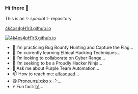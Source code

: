 ### Hi there 👋

This is an ✨ _special_ ✨ repository

[4k4xs4pH1r3.github.io](4k4xs4pH1r3.github.io)

[![4k4xs4pH1r3.github.io](https://github.githubassets.com/images/spinners/octocat-spinner-128.gif)](https://4k4xs4pH1r3.github.io)


- 🔭 I’m practicing Bug Bounty Hunting and Capture the Flag...
- 🌱 I’m currently learning Ethical Hacking Techniques...
- 👯 I’m looking to collaborate on Cyber Range...
- 🤔 I’m seeking to be a Proudly Hacker Ninja...
- 💬 Ask me about Purple Team Automation...
- 📫 How to reach me: [alfasquad](https://t.me/alfasquad)...
- 😄 Pronouns: ҉αkα x⠠⠵...
- ⚡ Fun fact: [h1](https://hackerone.com/akax/year-in-review)...
